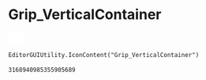 # Grip_VerticalContainer
![](/img/Grip_VerticalContainer.png)

``` CSharp
EditorGUIUtility.IconContent("Grip_VerticalContainer")
```
```
3168940985355905689
```
